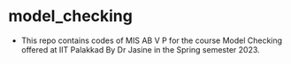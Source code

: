 # model_checking
- This repo contains codes of MIS AB V P for the course Model Checking offered at IIT Palakkad By Dr Jasine in the Spring semester 2023.
